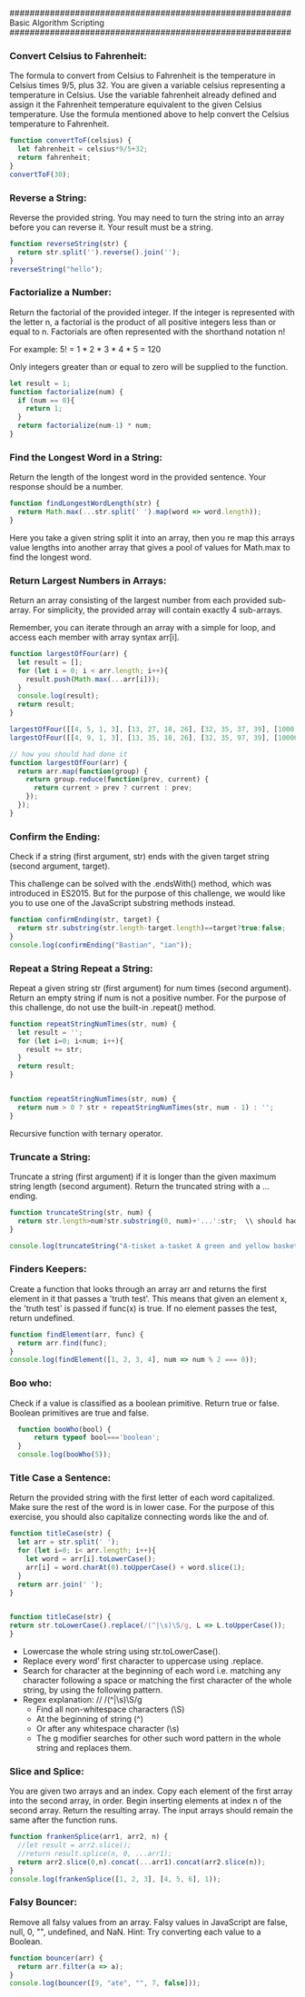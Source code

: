 
########################################################
Basic Algorithm Scripting
########################################################


### Convert Celsius to Fahrenheit:
The formula to convert from Celsius to Fahrenheit is the temperature in Celsius times 9/5, plus 32.
You are given a variable celsius representing a temperature in Celsius. Use the variable fahrenheit already defined and assign it the Fahrenheit temperature equivalent to the given Celsius temperature. Use the formula mentioned above to help convert the Celsius temperature to Fahrenheit.
  ```js
  function convertToF(celsius) {
    let fahrenheit = celsius*9/5+32;
    return fahrenheit;
  }
  convertToF(30);
  ```


### Reverse a String:
Reverse the provided string.
You may need to turn the string into an array before you can reverse it.
Your result must be a string.
  ```js
  function reverseString(str) {
    return str.split('').reverse().join('');
  }
  reverseString("hello");
  ```


### Factorialize a Number:
Return the factorial of the provided integer.
If the integer is represented with the letter n, a factorial is the product of all positive integers less than or equal to n.
Factorials are often represented with the shorthand notation n!

For example: 5! = 1 * 2 * 3 * 4 * 5 = 120

Only integers greater than or equal to zero will be supplied to the function.
  ```js
  let result = 1;
  function factorialize(num) {
    if (num == 0){
      return 1;
    }
    return factorialize(num-1) * num;
  }
  ```


### Find the Longest Word in a String:
Return the length of the longest word in the provided sentence.
Your response should be a number.
  ```js
  function findLongestWordLength(str) {
    return Math.max(...str.split(' ').map(word => word.length));
  }
  ```
Here you take a given string split it into an array, then you re map this arrays value lengths into another array that gives a pool of values for Math.max to find the longest word.

### Return Largest Numbers in Arrays:
Return an array consisting of the largest number from each provided sub-array. For simplicity, the provided array will contain exactly 4 sub-arrays.

Remember, you can iterate through an array with a simple for loop, and access each member with array syntax arr[i].
  ```js
  function largestOfFour(arr) {
    let result = [];
    for (let i = 0; i < arr.length; i++){
      result.push(Math.max(...arr[i]));
    }
    console.log(result);
    return result;
  }

  largestOfFour([[4, 5, 1, 3], [13, 27, 18, 26], [32, 35, 37, 39], [1000, 1001, 857, 1]]);
  largestOfFour([[4, 9, 1, 3], [13, 35, 18, 26], [32, 35, 97, 39], [1000000, 1001, 857, 1]])

// how you should had done it
  function largestOfFour(arr) {
    return arr.map(function(group) {
      return group.reduce(function(prev, current) {
        return current > prev ? current : prev;
      });
    });
  } 
  ```


### Confirm the Ending:
Check if a string (first argument, str) ends with the given target string (second argument, target).

This challenge can be solved with the .endsWith() method, which was introduced in ES2015. But for the purpose of this challenge, we would like you to use one of the JavaScript substring methods instead.
  ```js
  function confirmEnding(str, target) {
    return str.substring(str.length-target.length)==target?true:false;
  }
  console.log(confirmEnding("Bastian", "ian"));
  ```


### Repeat a String Repeat a String:
Repeat a given string str (first argument) for num times (second argument). Return an empty string if num is not a positive number. For the purpose of this challenge, do not use the built-in .repeat() method.
  ```js
  function repeatStringNumTimes(str, num) {
    let result = '';
    for (let i=0; i<num; i++){
      result += str;
    }
    return result;
  }


  function repeatStringNumTimes(str, num) {
    return num > 0 ? str + repeatStringNumTimes(str, num - 1) : '';
  }
  ```
Recursive function with ternary operator.


### Truncate a String:
Truncate a string (first argument) if it is longer than the given maximum string length (second argument). 
Return the truncated string with a ... ending.
  ```js
  function truncateString(str, num) {
    return str.length>num?str.substring(0, num)+'...':str;  \\ should had used slice instead of substring
  }

  console.log(truncateString("A-tisket a-tasket A green and yellow basket", 8));
  ```



### Finders Keepers:
Create a function that looks through an array arr and returns the first element in it that passes a 'truth test'. This means that given an element x, the 'truth test' is passed if func(x) is true. If no element passes the test, return undefined.
  ```js
  function findElement(arr, func) {
    return arr.find(func);
  }
  console.log(findElement([1, 2, 3, 4], num => num % 2 === 0));
  ```


### Boo who:
Check if a value is classified as a boolean primitive. Return true or false.
Boolean primitives are true and false.
  ```js
    function booWho(bool) {
        return typeof bool==='boolean';
    }
    console.log(booWho(5));
  ```


### Title Case a Sentence:
Return the provided string with the first letter of each word capitalized. Make sure the rest of the word is in lower case.
For the purpose of this exercise, you should also capitalize connecting words like the and of.
  ```js
  function titleCase(str) {
    let arr = str.split(' ');
    for (let i=0; i< arr.length; i++){
      let word = arr[i].toLowerCase();
      arr[i] = word.charAt(0).toUpperCase() + word.slice(1);
    }
    return arr.join(' ');
  }


  function titleCase(str) {
  return str.toLowerCase().replace(/(^|\s)\S/g, L => L.toUpperCase());
  }
  ```
  - Lowercase the whole string using str.toLowerCase().
  - Replace every word’ first character to uppercase using .replace.
  - Search for character at the beginning of each word i.e. matching any character following a space or matching the first character of the whole string, by using the following pattern.
  - Regex explanation:  //  /(^|\s)\S/g
    - Find all non-whitespace characters (\S)
    - At the beginning of string (^)
    - Or after any whitespace character (\s)
    - The g modifier searches for other such word pattern in the whole string and replaces them.


### Slice and Splice:
You are given two arrays and an index.
Copy each element of the first array into the second array, in order.
Begin inserting elements at index n of the second array.
Return the resulting array. The input arrays should remain the same after the function runs.
  ```js
  function frankenSplice(arr1, arr2, n) {
    //let result = arr2.slice();
    //return result.splice(n, 0, ...arr1);
    return arr2.slice(0,n).concat(...arr1).concat(arr2.slice(n));
  }
  console.log(frankenSplice([1, 2, 3], [4, 5, 6], 1));
  ```


### Falsy Bouncer:
Remove all falsy values from an array.
Falsy values in JavaScript are false, null, 0, "", undefined, and NaN.
Hint: Try converting each value to a Boolean.
  ```js
  function bouncer(arr) {
    return arr.filter(a => a);
  }
  console.log(bouncer([9, "ate", "", 7, false]));
  ```


### 

  ```js

  ```


### 

  ```js

  ```


### 

  ```js

  ```


### 

  ```js

  ```


### 

  ```js

  ```



